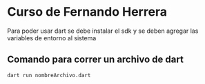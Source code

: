 # Curso de Fernando Herrera
Para poder usar dart se debe instalar el sdk y se deben agregar las variables de entorno al sistema
## Comando para correr un archivo de dart 
```bash
dart run nombreArchivo.dart
```